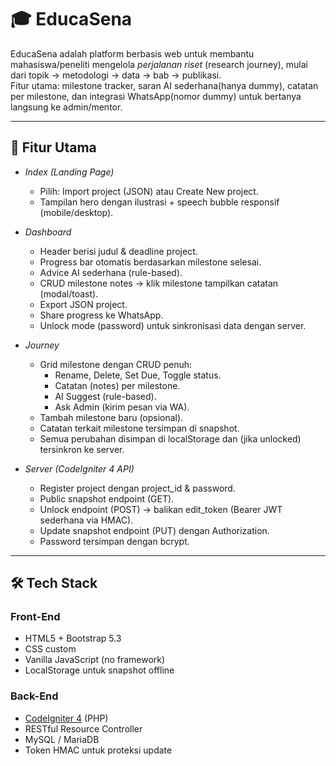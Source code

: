 # 🎓 EducaSena

EducaSena adalah platform berbasis web untuk membantu mahasiswa/peneliti mengelola *perjalanan riset* (research journey), mulai dari topik → metodologi → data → bab → publikasi.  
Fitur utama: milestone tracker, saran AI sederhana(hanya dummy), catatan per milestone, dan integrasi WhatsApp(nomor dummy) untuk bertanya langsung ke admin/mentor.

---

## 🚀 Fitur Utama

- *Index (Landing Page)*
  - Pilih: Import project (JSON) atau Create New project.
  - Tampilan hero dengan ilustrasi + speech bubble responsif (mobile/desktop).

- *Dashboard*
  - Header berisi judul & deadline project.
  - Progress bar otomatis berdasarkan milestone selesai.
  - Advice AI sederhana (rule-based).
  - CRUD milestone notes → klik milestone tampilkan catatan (modal/toast).
  - Export JSON project.
  - Share progress ke WhatsApp.
  - Unlock mode (password) untuk sinkronisasi data dengan server.

- *Journey*
  - Grid milestone dengan CRUD penuh:
    - Rename, Delete, Set Due, Toggle status.
    - Catatan (notes) per milestone.
    - AI Suggest (rule-based).
    - Ask Admin (kirim pesan via WA).
  - Tambah milestone baru (opsional).
  - Catatan terkait milestone tersimpan di snapshot.
  - Semua perubahan disimpan di localStorage dan (jika unlocked) tersinkron ke server.

- *Server (CodeIgniter 4 API)*
  - Register project dengan project_id & password.
  - Public snapshot endpoint (GET).
  - Unlock endpoint (POST) → balikan edit_token (Bearer JWT sederhana via HMAC).
  - Update snapshot endpoint (PUT) dengan Authorization.
  - Password tersimpan dengan bcrypt.

---

## 🛠️ Tech Stack

### Front-End
- HTML5 + Bootstrap 5.3
- CSS custom 
- Vanilla JavaScript (no framework)
- LocalStorage untuk snapshot offline

### Back-End
- [CodeIgniter 4](https://codeigniter.com/) (PHP)
- RESTful Resource Controller
- MySQL / MariaDB
- Token HMAC untuk proteksi update


